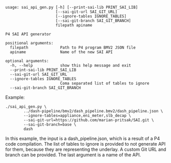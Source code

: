 ```
usage: sai_api_gen.py [-h] [--print-sai-lib PRINT_SAI_LIB]
                      [--sai-git-url SAI_GIT_URL]
                      [--ignore-tables IGNORE_TABLES]
                      [--sai-git-branch SAI_GIT_BRANCH]
                      filepath apiname

P4 SAI API generator

positional arguments:
  filepath              Path to P4 program BMV2 JSON file
  apiname               Name of the new SAI API

optional arguments:
  -h, --help            show this help message and exit
  --print-sai-lib PRINT_SAI_LIB
  --sai-git-url SAI_GIT_URL
  --ignore-tables IGNORE_TABLES
                        Coma separated list of tables to ignore
  --sai-git-branch SAI_GIT_BRANCH
```

Example:
```
./sai_api_gen.py \
        ../dash-pipeline/bmv2/dash_pipeline.bmv2/dash_pipeline.json \
        --ignore-tables=appliance,eni_meter,slb_decap \
        --sai-git-url=https://github.com/marian-pritsak/SAI.git \
        --sai-git-branch=base \
        dash
```

In this example, the input is a dash_pipeline.json, which is a result of a P4 code compilation. The list of tables to ignore is provided to not generate API for them, because they are representing the underlay. A custom Git URL and branch can be provided. The last argument is a name of the API.
